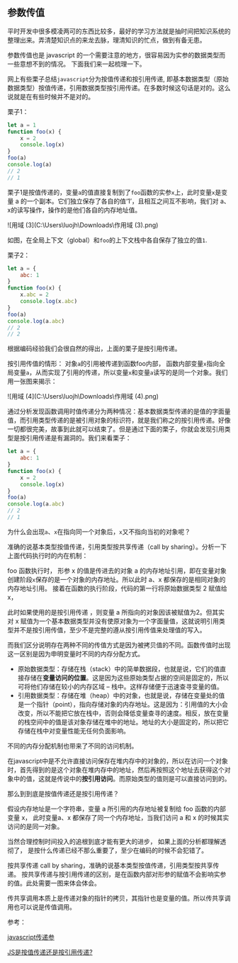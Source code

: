 ## 参数传值



平时开发中很多模凌两可的东西比较多，最好的学习方法就是抽时间把知识系统的整理出来。弄清楚知识点的来龙去脉，理清知识的忙点，做到有备无患。

参数传值也是 javascript 的一个需要注意的地方，很容易因为实参的数据类型而一些意想不到的情况。 下面我们来一起梳理一下。

网上有些栗子总结`javascript`分为按值传递和按引用传递, 即基本数据类型（原始数据类型）按值传递，引用数据类型按引用传递。在多数时候这句话是对的。这么说就是在有些时候并不是对的。

栗子1：

```javascript
let a = 1
function foo(x) {
    x = 2
    console.log(x)
}
foo(a)
console.log(a)
// 2
// 1
```

栗子1是按值传递的，变量` a `的值直接复制到了`foo`函数的实参`x`上，此时变量`x`是变量 a 的一个副本。它们独立保存了各自的值‘1’，且相互之间互不影响，我们对 a、x的读写操作，操作的是他们各自的内存地址值。


![用域 (3](C:\Users\luojh\Downloads\作用域 (3).png)

如图，在全局上下文（global）和`foo`的上下文栈中各自保存了独立的值`1`.

栗子2：

```javascript
let a = {
    abc: 1
}
function foo(x) {
    x.abc = 2
    console.log(x.abc)
}
foo(a)
console.log(a.abc)
// 2
// 2
```

根据编码经验我们会很自然的得出，上面的栗子是按引用传递。

按引用传值的情形： 对象`a`的引用被传递到函数foo内部， 函数内部变量`x`指向全局变量`a`，从而实现了引用的传递，所以变量`x`和变量`a`读写的是同一个对象。我们用一张图来揭示：

![用域 (4](C:\Users\luojh\Downloads\作用域 (4).png)

通过分析发现函数调用时值传递分为两种情况：基本数据类型传递的是值的字面量值，而引用类型传递的是被引用对象的标识符，就是我们称之的按引用传递。好像一切都很完美，故事到此就可以结束了。但是通过下面的栗子，你就会发现引用类型是按引用传递是有漏洞的。我们来看栗子：

```javascript
let a = {
    abc: 1
}
function foo(x) {
    x = 2
    console.log(x)
}
foo(a)
console.log(a.abc)
// 2
// 1
```

为什么会出现`a`、`x`在指向同一个对象后，`x`又不指向当初的对象呢？

准确的说基本类型按值传递，引用类型按共享传递（call by sharing）。分析一下上面代码执行时的内在机制：

foo 函数执行时， 形参 x 的值是传进去的对象 a 的内存地址引用，即在变量对象创建阶段`x`保存的是一个对象的内存地址。所以此时 a、x 都保存的是相同对象的内存地址引用。 接着在函数的执行阶段，代码的第一行将原始数据类型 2 赋值给 x，

 此时如果使用的是按引用传递 ，则变量 a 所指向的对象因该被赋值为2。但其实对 x 赋值为一个基本数据类型并没有使原对象为一个字面量值，这就说明引用类型并不是按引用传值，至少不是完整的遵从按引用传值来处理值的写入。

而我们区分说明存在两种不同的传值方式是因为被拷贝值的不同。函数传值时出现这一区别是因为申明变量时不同的内存分配方式。

- 原始数据类型：存储在栈（stack）中的简单数据段，也就是说，它们的值直接存储在**变量访问的位置**。这是因为这些原始类型占据的空间是固定的，所以可将他们存储在较小的内存区域 – 栈中。这样存储便于迅速查寻变量的值。
- 引用数据类型：存储在堆（heap）中的对象，也就是说，存储在变量处的值是一个指针（point），指向存储对象的内存地址。这是因为：引用值的大小会改变，所以不能把它放在栈中，否则会降低变量查寻的速度。相反，放在变量的栈空间中的值是该对象存储在堆中的地址。地址的大小是固定的，所以把它存储在栈中对变量性能无任何负面影响。

不同的内存分配机制也带来了不同的访问机制。

在javascript中是不允许直接访问保存在堆内存中的对象的，所以在访问一个对象时，首先得到的是这个对象在堆内存中的地址，然后再按照这个地址去获得这个对象中的值，这就是传说中的**按引用访问**。而原始类型的值则是可以直接访问到的。

那么到到底是按值传递还是按引用传递？

假设内存地址是一个字符串，变量 a 所引用的内存地址被复制给 foo 函数的内部变量 x， 此时变量a、x 都保存了同一个内存地址，当我们访问 a 和 x 的时候其实访问的是同一对象。

当然合理控制时间投入的追根到底才能有更大的进步， 如果上面的分析都理解透彻了， 是按什么传递已经不那么重要了，至少在编码的时候不会犯错了。



按共享传递 call by sharing，准确的说基本类型按值传递，引用类型按共享传递。 按共享传递与按引用传递的区别，是在函数内部对形参的赋值不会影响实参的值。此处需要一图来体会体会。

传共享调用本质上是传递对象的指针的拷贝，其指针也是变量的值。所以传共享调用也可以说是传值调用。



参考：

[javascript传递参](https://www.zhihu.com/question/27114726)

[JS是按值传递还是按引用传递?](http://bosn.me/js/js-call-by-sharing/)
